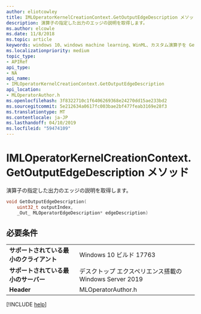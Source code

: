 ```yaml
---
author: eliotcowley
title: IMLOperatorKernelCreationContext.GetOutputEdgeDescription メソッド
description: 演算子の指定した出力のエッジの説明を取得します。
ms.author: elcowle
ms.date: 11/8/2018
ms.topic: article
keywords: windows 10、windows machine learning、WinML、カスタム演算子を GetOutputEdgeDescription
ms.localizationpriority: medium
topic_type:
- APIRef
api_type:
- NA
api_name:
- IMLOperatorKernelCreationContext.GetOutputEdgeDescription
api_location:
- MLOperatorAuthor.h
ms.openlocfilehash: 3f8322710c1f6406269368e24270dd15ae233bd2
ms.sourcegitcommit: 5e212634a0617fc003bae2bf477feab3169e28f3
ms.translationtype: MT
ms.contentlocale: ja-JP
ms.lasthandoff: 04/10/2019
ms.locfileid: "59474109"
---
```

# <a name="imloperatorkernelcreationcontextgetoutputedgedescription-method"></a>IMLOperatorKernelCreationContext.GetOutputEdgeDescription メソッド

演算子の指定した出力のエッジの説明を取得します。

```cpp
void GetOutputEdgeDescription(
    uint32_t outputIndex, 
    _Out_ MLOperatorEdgeDescription* edgeDescription)
```

## <a name="requirements"></a>必要条件

| | |
|-|-|
| **サポートされている最小のクライアント** | Windows 10 ビルド 17763 |
| **サポートされている最小のサーバー** | デスクトップ エクスペリエンス搭載の Windows Server 2019 |
| **Header** | MLOperatorAuthor.h |

[!INCLUDE [help](../includes/get-help.md)]
